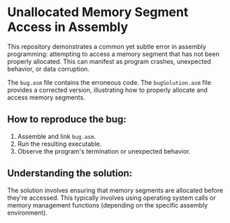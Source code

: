 # Unallocated Memory Segment Access in Assembly

This repository demonstrates a common yet subtle error in assembly programming: attempting to access a memory segment that has not been properly allocated.  This can manifest as program crashes, unexpected behavior, or data corruption.

The `bug.asm` file contains the erroneous code. The `bugSolution.asm` file provides a corrected version, illustrating how to properly allocate and access memory segments.

## How to reproduce the bug:
1. Assemble and link `bug.asm`.
2. Run the resulting executable.
3. Observe the program's termination or unexpected behavior.

## Understanding the solution:
The solution involves ensuring that memory segments are allocated before they're accessed.  This typically involves using operating system calls or memory management functions (depending on the specific assembly environment).